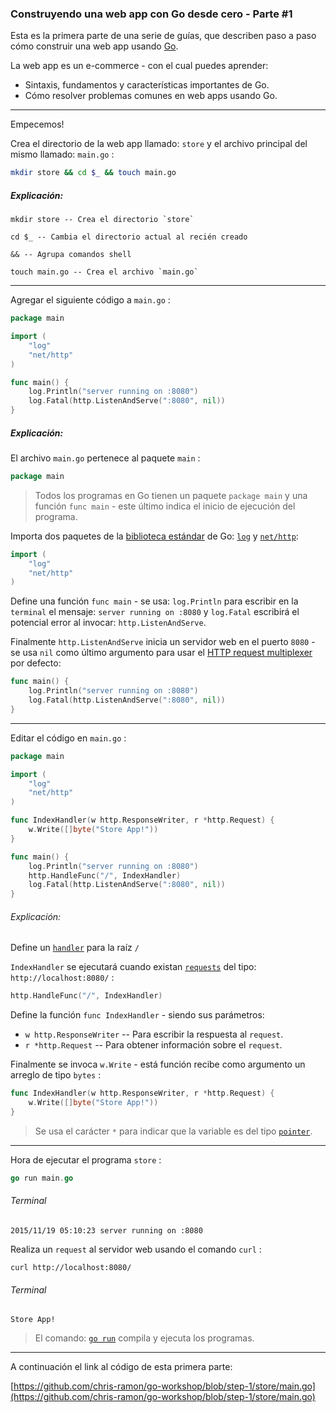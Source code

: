 ### Construyendo una web app con Go desde cero - Parte #1

Esta es la primera parte de una serie de guías, que describen paso a paso cómo construir una web app usando [Go](http://golang.org/).

La web app es un e-commerce - con el cual puedes aprender:

- Sintaxis, fundamentos y características importantes de Go.
- Cómo resolver problemas comunes en web apps usando Go.

***

Empecemos!

Crea el directorio de la web app llamado: `store` y el archivo principal del mismo llamado: `main.go` :

```bash
mkdir store && cd $_ && touch main.go
```

##### Explicación:

```
mkdir store -- Crea el directorio `store`

cd $_ -- Cambia el directorio actual al recién creado

&& -- Agrupa comandos shell

touch main.go -- Crea el archivo `main.go`
```

***

Agregar el siguiente código a `main.go` :

```go
package main

import (
	"log"
	"net/http"
)

func main() {
	log.Println("server running on :8080")
	log.Fatal(http.ListenAndServe(":8080", nil))
}
```

##### Explicación:

El archivo `main.go` pertenece al paquete `main` :

```go
package main
```

> Todos los programas en Go tienen un paquete `package main` y una función `func main` - este último indica el inicio de ejecución del programa.


Importa dos paquetes de la [biblioteca estándar](https://golang.org/pkg/) de Go: [`log`](https://golang.org/pkg/log/) y [`net/http`](https://golang.org/pkg/net/http/):

```go
import (
	"log"
	"net/http"
)
```

Define una función `func main` - se usa: `log.Println` para escribir en la `terminal` el mensaje: `server running on :8080` y `log.Fatal` escribirá el potencial error al invocar: `http.ListenAndServe`.

Finalmente `http.ListenAndServe` inicia un servidor web en el puerto `8080` - se usa `nil` como último argumento para usar el [HTTP request multiplexer](https://golang.org/pkg/net/http/#ServeMux) por defecto:

```go
func main() {
    log.Println("server running on :8080")
    log.Fatal(http.ListenAndServe(":8080", nil))
}
```

***


Editar el código en `main.go` :

```go
package main

import (
	"log"
	"net/http"
)

func IndexHandler(w http.ResponseWriter, r *http.Request) {
	w.Write([]byte("Store App!"))
}

func main() {
	log.Println("server running on :8080")
	http.HandleFunc("/", IndexHandler)
	log.Fatal(http.ListenAndServe(":8080", nil))
}
```

###### Explicación:

Define un [`handler`](https://golang.org/pkg/net/http/#Handler) para la raíz `/`

`IndexHandler` se ejecutará cuando existan [`requests`](https://golang.org/pkg/net/http/#Request) del tipo: `http://localhost:8080/` :

```go
http.HandleFunc("/", IndexHandler)
```

Define la función `func IndexHandler` - siendo sus parámetros: 
- `w http.ResponseWriter` -- Para escribir la respuesta al `request`.
- `r *http.Request` -- Para obtener información sobre el `request`.

Finalmente se invoca `w.Write` - está función recibe como argumento un arreglo de tipo `bytes` :

```go
func IndexHandler(w http.ResponseWriter, r *http.Request) {
	w.Write([]byte("Store App!"))
}
```

> Se usa el carácter `*` para indicar que la variable es del tipo [`pointer`](https://tour.golang.org/moretypes/1).

***

Hora de ejecutar el programa `store` :

```go
go run main.go
```

###### Terminal
```
2015/11/19 05:10:23 server running on :8080
```

Realiza un `request` al servidor web usando el comando `curl` :

```
curl http://localhost:8080/
```

###### Terminal
```
Store App!
```

> El comando: [`go run`](https://golang.org/cmd/go/#hdr-Compile_and_run_Go_program) compila y ejecuta los programas.

***

A continuación el link al código de esta primera parte:

[https://github.com/chris-ramon/go-workshop/blob/step-1/store/main.go](https://github.com/chris-ramon/go-workshop/blob/step-1/store/main.go)
